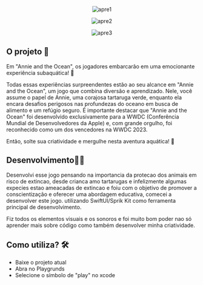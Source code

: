 <div align = "center">
 
![apre1](https://github.com/GeozedequeGuimaraes/Annie-And-The-Ocean/assets/74778769/e96febad-849d-4381-a7ef-da1e84a6843b)

</div>
<div align = "center">
 
![apre2](https://github.com/GeozedequeGuimaraes/Annie-And-The-Ocean/assets/74778769/81e74c32-b261-4b67-b1cf-d15b530102c2)

</div>

<div align = "center">
 
![apre3](https://github.com/GeozedequeGuimaraes/Annie-And-The-Ocean/assets/74778769/161e23b6-08c7-44cd-8e5b-8e63ac7221d7)

</div>

## O projeto 📁
Em "Annie and the Ocean", os jogadores embarcarão em uma emocionante experiência subaquática! 🌊

Todas essas experiências surpreendentes estão ao seu alcance em "Annie and the Ocean", um jogo que combina diversão e aprendizado. Nele, você assume o papel de Annie, uma corajosa tartaruga verde, enquanto ela encara desafios perigosos nas profundezas do oceano em busca de alimento e um refúgio seguro.
É importante destacar que "Annie and the Ocean" foi desenvolvido exclusivamente para a WWDC (Conferência Mundial de Desenvolvedores da Apple) e, com grande orgulho, foi reconhecido como um dos vencedores na WWDC 2023.

Então, solte sua criatividade e mergulhe nesta aventura aquática! 🐢

## Desenvolvimento👨🏽
Desenvolvi esse jogo pensando na importancia da protecao dos animais em risco de extincao, desde crianca amo tartarugas e infelizmente algumas expecies estao ameacadas de extincao e foiu com o objetivo de promover a conscientização e oferecer uma abordagem educativa, comecei a desenvolver este jogo. utilizando SwiftUI/Sprik Kit como ferramenta principal de desenvolvimento.

Fiz todos os elementos visuais e os sonoros e foi muito bom poder nao só aprender mais sobre código como também desenvolver minha criatividade.

## Como utiliza? 🛠
- Baixe o projeto atual
- Abra no Playgrunds 
- Selecione o símbolo de "play" no xcode

